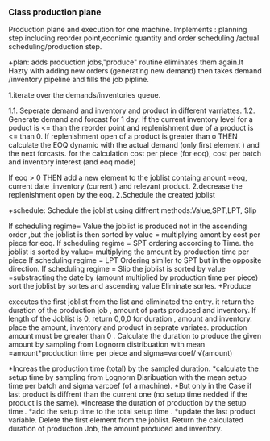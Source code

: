 ### Class production plane
Production plane and execution for one machine.
Implements : planning step including reorder point,econimic quantity and order scheduling /actual scheduling/production step.

+plan:
adds production jobs,"produce" routine eliminates them again.It Hazty with adding new orders (generating new demand) then takes demand /inventory pipeline and fills the job pipline.

1.iterate over the demands/inventories queue.

1.1. Seperate demand and inventory and product in different varriattes.
1.2. Generate demand and forcast for 1 day:
If the current inventory level for a poduct is <= than the reorder point and replenishment due of a product is <= than 0.
If replenishment open of a product is greater than  o THEN  calculate the EOQ dynamic with the actual demand (only first element ) and the next forcasts.
for the calculation cost per piece (for eoq), cost per batch and inventory interest (and eoq mode)

If eoq > 0 
      THEN add a new element to the joblist containg anount =eoq, current date ,inventory (current ) and relevant product.
      2.decrease the replenishment open by the eoq.
2.Schedule the created joblist

+schedule:
Schedule the joblist using diffrent methods:Value,SPT,LPT, Slip

If scheduling regime= Value
 the joblist is produced not in the ascending order ,but the joblist is then sorted by value = multiplying amont by cost per piece for eoq.
If scheduling regime = SPT
  ordering according to Time.
  the joblist is sorted by value= multiplying  the amount by production time per piece 
If scheduling regime = LPT
  Ordering similer to SPT but in the opposite direction.
If scheduling regime = Slip
   the joblist is sorted by value =substracting  the date by (amount multiplied by production time per piece)
   sort the joblist by sortes and ascending value
   Eliminate sortes.
+Produce

executes the first joblist from the list and eliminated the entry. it return the duration of the production job , amount of parts produced and inventory.
  If length of the Joblist is 0, return 0,0,0 for duration , amount and inventory.
place the amount, inventory and product in seprate variates.
production amount must be greater than 0 .
Calculate the duration to produce the given amount by sampling from Lognorm distribuation with mean =amount*production time per piece and sigma=varcoef/ √(amount)

*Increas the production time (total) by the sampled duration.
*calculate the setup time by sampling from Lognorm Disribuation with the mean setup time per batch and sigma varcoef (of a machine).
*But only in the Case if last product is diffrent than the current one (no setup time nedded if the product is the same).
*Increase the duration of production by the setup time .
*add the setup time to the total setup time .
*update the last product variable.
Delete the first element from the joblist.
Return the calculated duration of production Job, the amount produced and inventory.


